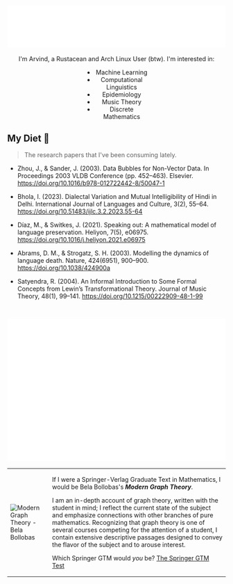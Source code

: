 <p align="center"><img src="./header.svg" /></p>

<p align="center" style="text-align: center;">
I'm Arvind, a Rustacean and Arch Linux User (btw). I'm interested in:
<ul style="width: 25%; margin-left: auto; margin-right: auto; text-align: center;">
  <li> Machine Learning </li>
  <li>Computational Linguistics</li>
  <li>Epidemiology</li>
  <li>Music Theory</li>
  <li>Discrete Mathematics</li>
</ul>
</p>


## My Diet 🍔
> The research papers that I've been consuming lately.

<!-- BEGIN CITE -->
- Zhou, J., & Sander, J. (2003). Data Bubbles for Non-Vector Data. In Proceedings 2003 VLDB Conference (pp. 452–463). Elsevier. https://doi.org/10.1016/b978-012722442-8/50047-1

- Bhola, I. (2023). Dialectal Variation and Mutual Intelligibility of Hindi in Delhi. International Journal of Languages and Culture, 3(2), 55–64. https://doi.org/10.51483/ijlc.3.2.2023.55-64

- Díaz, M., & Switkes, J. (2021). Speaking out: A mathematical model of language preservation. Heliyon, 7(5), e06975. https://doi.org/10.1016/j.heliyon.2021.e06975

- Abrams, D. M., & Strogatz, S. H. (2003). Modelling the dynamics of language death. Nature, 424(6951), 900–900. https://doi.org/10.1038/424900a

- Satyendra, R. (2004). An Informal Introduction to Some Formal Concepts from Lewin’s Transformational Theory. Journal of Music Theory, 48(1), 99–141. https://doi.org/10.1215/00222909-48-1-99

<!-- END CITE -->

<br/>
<p align="center">
  <img src="./iso_calendar.svg">
</p>

<table><tr><td><img src="http://math.jhu.edu/~savitt/GTM/bollobas.jpg" width=400 alt="Modern Graph Theory - Bela Bollobas"></td><td><p>If I were a Springer-Verlag Graduate Text in Mathematics, I would be Bela Bollobas's <b><i>Modern Graph Theory</i></b>.</p><p>I am an in-depth account of graph theory, written with the student in mind; I reflect the current state of the subject and emphasize connections with other branches of pure mathematics.   Recognizing that graph theory is one of several courses competing for the attention of a student, I contain extensive descriptive passages designed to convey the flavor of the subject and to arouse interest.</p><p>Which Springer GTM would <i>you</i> be? <a href="http://math.jhu.edu/~savitt/GTM.html">The Springer GTM Test</a></p></td></tr></table>
